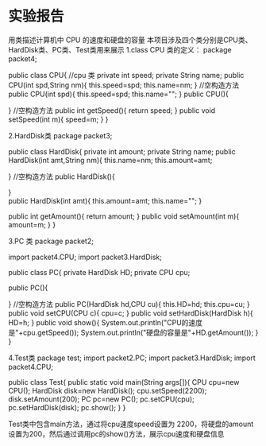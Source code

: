 # 实验报告
用类描述计算机中 CPU 的速度和硬盘的容量
本项目涉及四个类分别是CPU类、HardDisk类、PC类、Test类用来展示
1.class CPU
  类的定义：
package packet4;


public class CPU{  //cpu 类
private int speed;
private String name;
public CPU(int spd,String nm){
	this.speed=spd;
	this.name=nm;
}  //空构造方法
public CPU(int spd){
    	this.speed=spd;
    	this.name="";
    }
public CPU(){
	
}  //空构造方法
public int getSpeed(){
return speed;
}
public void setSpeed(int m){
speed=m;
}
}

2.HardDisk类
 package packet3;

public class HardDisk{
	private int amount;
	private String name;
public HardDisk(int amt,String nm){
	this.name=nm;
	this.amount=amt;
	
}  //空构造方法
public HardDisk(){
	
}  
public HardDisk(int amt){
    	this.amount=amt;
    	this.name="";
    }

public int getAmount(){
return amount;
}
public void setAmount(int m){
amount=m;
}
}

3.PC 类
package packet2;

import packet4.CPU;
import packet3.HardDisk;


public class PC{
	private HardDisk HD;
	private CPU cpu;

public PC(){
	
}  //空构造方法
public PC(HardDisk hd,CPU cu){
   	this.HD=hd;
   	this.cpu=cu;
   }
public void setCPU(CPU c){
cpu=c;
}
public void setHardDisk(HardDisk h){
HD=h;
}
public void show(){
System.out.println("CPU的速度是"+cpu.getSpeed());
System.out.println("硬盘的容量是"+HD.getAmount());
}
}

4.Test类
package test;
import packet2.PC;
import packet3.HardDisk;
import packet4.CPU;

 
public class Test{
public static void main(String args[]){
CPU cpu=new CPU();
HardDisk disk=new HardDisk();
cpu.setSpeed(2200);
disk.setAmount(200);
PC pc=new PC();
pc.setCPU(cpu);
pc.setHardDisk(disk);
pc.show();
}
}

Test类中包含main方法，通过将cpu速度speed设置为 2200，将硬盘的amount设置为200，然后通过调用pc的show()方法，展示cpu速度和硬盘信息



